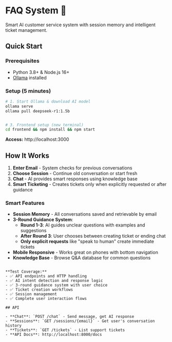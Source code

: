# FAQ System 🤖

Smart AI customer service system with session memory and intelligent ticket management.


## Quick Start

### Prerequisites
- Python 3.8+ & Node.js 16+
- [Ollama](https://ollama.ai) installed

### Setup (5 minutes)

```bash
# 1. Start Ollama & download AI model
ollama serve
ollama pull deepseek-r1:1.5b


# 3. Frontend setup (new terminal)
cd frontend && npm install && npm start
```

**Access:** http://localhost:3000

## How It Works

1. **Enter Email** - System checks for previous conversations
2. **Choose Session** - Continue old conversation or start fresh  
3. **Chat** - AI provides smart responses using knowledge base
4. **Smart Ticketing** - Creates tickets only when explicitly requested or after guidance

### Smart Features
- **Session Memory** - All conversations saved and retrievable by email
- **3-Round Guidance System**:
  - **Round 1-3**: AI guides unclear questions with examples and suggestions
  - **After Round 3**: User chooses between creating ticket or ending chat
  - **Only explicit requests** like "speak to human" create immediate tickets
- **Mobile Responsive** - Works great on phones with bottom navigation  
- **Knowledge Base** - Browse Q&A database for common questions


```

**Test Coverage:**
- ✅ API endpoints and HTTP handling
- ✅ AI intent detection and response logic
- ✅ 3-round guidance system with user choice
- ✅ Ticket creation workflows
- ✅ Session management
- ✅ Complete user interaction flows

## API

- **Chat**: `POST /chat` - Send message, get AI response
- **Sessions**: `GET /sessions/{email}` - Get user's conversation history
- **Tickets**: `GET /tickets` - List support tickets
- **API Docs**: http://localhost:8000/docs




